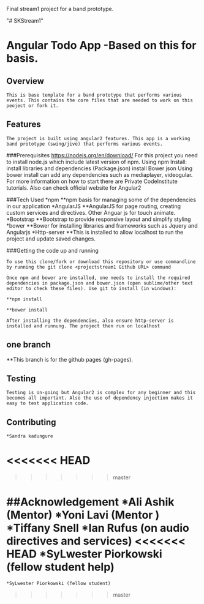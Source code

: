 Final stream1 project for a band prototype.

"# SKStream1" 

# Angular Todo App -Based on this for basis.
 
## Overview
 	This is base template for a band prototype that performs various events. This contains the core files that are needed to work on this peoject or fork it.

## Features
	The project is built using angular2 features. This app is a working band prototype (swing/jive) that performs various events. 

###Prerequisites
	https://nodejs.org/en/download/
	For this project you need to install node.js which include latest version of npm. 
	Using npm Install: install libraries and dependencies (Package.json)
	install Bower json
	Using bower install can add any dependencies such as mediaplayer, videogular.
	For more information on how to start there are Private CodeInstitute tutorials. Also can check official website for Angular2

###Tech Used
	*npm
        **npm basis for managing some of the dependencies in our application
 	*AngularJS
    	**AngularJS for page routing, creating custom services and directives. Other Anguar js for touch animate. 
    *Bootstrap
        **Bootstrap to provide responsive layout and simplify styling
    *bower
        **Bower for installing libraries and frameworks such as Jquery and Angularjs
    *Http-server
    	**This is installed to allow localhost to run the project and update saved changes.

###Getting the code up and running

    To use this clone/fork or download this repository or use commandline by running the git clone <projectstream1 Github URL> command
    
    Once npm and bower are installed, one needs to install the required dependencies in package.json and bower.json (open sublime/other text editor to check these files). Use git to install (in windows):

    **npm install

    **bower install

    After installing the dependencies, also ensure http-server is installed and runnung. The project then run on localhost
 ## one branch
 **This branch is for the github pages (gh-pages).
    
## Testing
	Testing is on-going but Angular2 is complex for any beginner and this becomes all important. Also the use of dependency injection makes it easy to test application code. 
 
## Contributing
	*Sandra kadungure
<<<<<<< HEAD
=======
	
>>>>>>> master

##Acknowledgement
	*Ali Ashik (Mentor)
	*Yoni Lavi (Mentor )
	*Tiffany Snell
	*Ian Rufus (on audio directives and services)
<<<<<<< HEAD
	*SyLwester Piorkowski (fellow student help)
=======
	*SyLwester Piorkowski (fellow student)
>>>>>>> master
